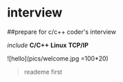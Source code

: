 # interview

##prepare for c/c++ coder's interview

_include_   __C/C++__  **Linux**  __TCP/IP__


![hello](pics/welcome.jpg =100*20)

> reademe first

